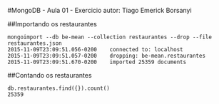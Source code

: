 #MongoDB - Aula 01 - Exercicio
autor: Tiago Emerick Borsanyi

##Importando os restaurantes

```
mongoimport --db be-mean --collection restaurantes --drop --file restaurantes.json
2015-11-09T23:09:51.056-0200	connected to: localhost
2015-11-09T23:09:51.057-0200	dropping: be-mean.restaurantes
2015-11-09T23:09:51.670-0200	imported 25359 documents
```

##Contando os restaurantes

```
db.restaurantes.find({}).count()
25359
```

